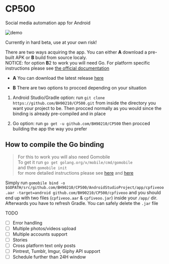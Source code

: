 # CP500
Social media automation app for Android

![demo](https://media.giphy.com/media/dYy4hNwcQciByQnBz6/giphy.gif "Working Alpha")

Currently in hard beta, use at your own risk!

There are two ways acquiring the app. You can either **A** download a pre-built APK or **B** build from source localy.  
NOTICE: for option **B**2 to work you will need Go. For platform specific instructions please see [the official documentation](https://golang.org/doc/install) 

* **A** You can download the latest release [here](https://github.com/BH90210/CP500/releases)
  
* **B** There are two options to procced depending on your situation

1. Android Studio/Gradle option: run `git clone https://github.com/BH90210/CP500.git` from inside the directory you want your project to be. Then procced normally as you would since the binding is already pre-compiled and in place

2. Go option: run `go get -u github.com/BH90210/CP500` then procced building the app the way you prefer

## How to compile the Go binding

> For this to work you will also need Gomobile  
> To get it run `go get golang.org/x/mobile/cmd/gomobile`  
> and then `gomobile init`  
> for more detailed instructions please see [here](https://godoc.org/golang.org/x/mobile/cmd/gomobile) and [here](https://github.com/golang/go/wiki/Mobile)

Simply run `gomobile bind -o $GOPATH/src/github.com/BH90210/CP500/AndroidStudioProject/app/cpfiveoo.aar -target=android github.com/BH90210/CP500/cpfiveoo` and you should end up with two files (`cpfiveoo.aar` & `cpfiveoo.jar`) inside your `/app/` dir. Afterwards you have to refresh Gradle. You can safely delete the `.jar` file

TODO
- [ ] Error handling
- [ ] Multiple photos/videos upload
- [ ] Multiple accounts support
- [ ] Stories
- [ ] Cross platform text only posts 
- [ ] Pintrest, Tumblr, Imgur, Giphy API support
- [ ] Schedule further than 24H window
